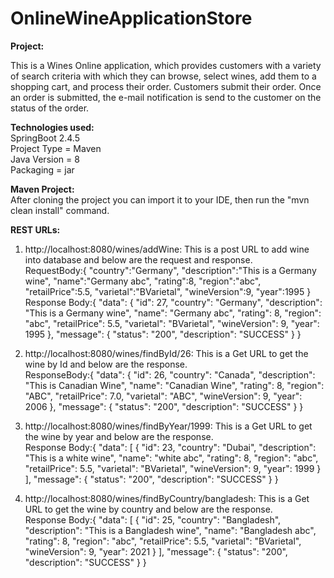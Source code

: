 # OnlineWineApplicationStore

**Project:**

This is a Wines Online application, which provides customers with a variety of search criteria with which they can browse, 
select wines, add them to a shopping cart, and process their order. Customers submit their order. Once an order is submitted, the e-mail notification is send to the 
customer on the status of the order.

**Technologies used:**  
SpringBoot 2.4.5  
Project Type = Maven  
Java Version = 8  
Packaging = jar  

**Maven Project:**  
After cloning the project you can import it to your IDE, then run the "mvn clean install" command.

**REST URLs:**

1) http://localhost:8080/wines/addWine: This is a post URL to add wine into database and below are the request and response.  
RequestBody:{
    "country":"Germany",
    "description":"This is a Germany wine",
    "name":"Germany abc",
    "rating":8,
    "region":"abc",
    "retailPrice":5.5,
    "varietal":"BVarietal",
    "wineVersion":9,
    "year":1995
    }  
Response Body:{
    "data": {
        "id": 27,
        "country": "Germany",
        "description": "This is a Germany wine",
        "name": "Germany abc",
        "rating": 8,
        "region": "abc",
        "retailPrice": 5.5,
        "varietal": "BVarietal",
        "wineVersion": 9,
        "year": 1995
    },
    "message": {
        "status": "200",
        "description": "SUCCESS"
    }
}

2) http://localhost:8080/wines/findById/26: This is a Get URL to get the wine by Id and below are the response.  
ResponseBody:{
    "data": {
        "id": 26,
        "country": "Canada",
        "description": "This is Canadian Wine",
        "name": "Canadian Wine",
        "rating": 8,
        "region": "ABC",
        "retailPrice": 7.0,
        "varietal": "ABC",
        "wineVersion": 9,
        "year": 2006
    },
    "message": {
        "status": "200",
        "description": "SUCCESS"
    }
}

3) http://localhost:8080/wines/findByYear/1999: This is a Get URL to get the wine by year and below are the response.  
Response Body:{
    "data": [
        {
            "id": 23,
            "country": "Dubai",
            "description": "This is a white wine",
            "name": "white abc",
            "rating": 8,
            "region": "abc",
            "retailPrice": 5.5,
            "varietal": "BVarietal",
            "wineVersion": 9,
            "year": 1999
        }
    ],
    "message": {
        "status": "200",
        "description": "SUCCESS"
    }
}

4) http://localhost:8080/wines/findByCountry/bangladesh: This is a Get URL to get the wine by country and below are the response.  
Response Body:{
    "data": [
        {
            "id": 25,
            "country": "Bangladesh",
            "description": "This is a Bangladesh wine",
            "name": "Bangladesh abc",
            "rating": 8,
            "region": "abc",
            "retailPrice": 5.5,
            "varietal": "BVarietal",
            "wineVersion": 9,
            "year": 2021
        }
    ],
    "message": {
        "status": "200",
        "description": "SUCCESS"
    }
}
